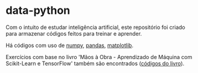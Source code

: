 # data-python

Com o intuito de estudar inteligência artificial, este repositório foi criado para armazenar códigos feitos para treinar e aprender. 

Há códigos com uso de [numpy](https://www.youtube.com/watch?v=9JUAPgtkKpI), [pandas](https://www.youtube.com/watch?v=vmEHCJofslg), [matplotlib](https://www.youtube.com/watch?v=3Xc3CA655Y4).

Exercícios com base no livro 'Mãos à Obra - Aprendizado de Máquina com Scikit-Learn e TensorFlow' também são encontrados ([códigos do livro](https://github.com/ageron/handson-ml2)).
